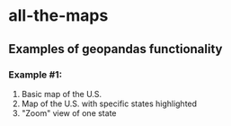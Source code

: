 # all-the-maps

## Examples of geopandas functionality


### Example #1:
1. Basic map of the U.S.
2. Map of the U.S. with specific states highlighted
3. "Zoom" view of one state
